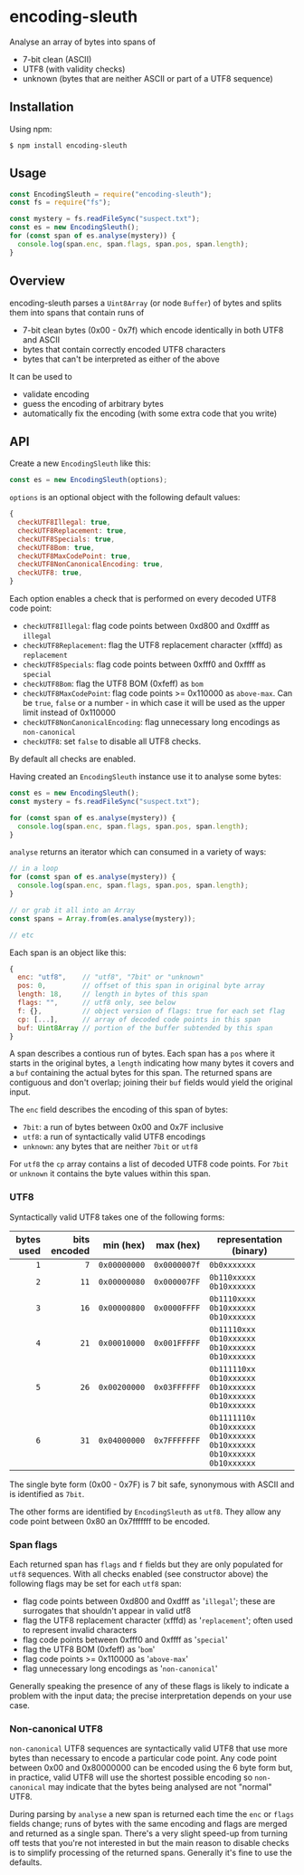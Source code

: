 # encoding-sleuth

Analyse an array of bytes into spans of

* 7-bit clean (ASCII)
* UTF8 (with validity checks)
* unknown (bytes that are neither ASCII or part of a UTF8 sequence)

## Installation

Using npm:
```shell
$ npm install encoding-sleuth
```

## Usage

```javascript
const EncodingSleuth = require("encoding-sleuth");
const fs = require("fs");

const mystery = fs.readFileSync("suspect.txt");
const es = new EncodingSleuth();
for (const span of es.analyse(mystery)) {
  console.log(span.enc, span.flags, span.pos, span.length);
}
```

## Overview

encoding-sleuth parses a `Uint8Array` (or node `Buffer`) of bytes and splits them into spans that contain runs of

* 7-bit clean bytes (0x00 - 0x7f) which encode identically in both UTF8 and ASCII
* bytes that contain correctly encoded UTF8 characters
* bytes that can't be interpreted as either of the above

It can be used to

* validate encoding
* guess the encoding of arbitrary bytes
* automatically fix the encoding (with some extra code that you write)

## API

Create a new `EncodingSleuth` like this:

```javascript
const es = new EncodingSleuth(options);
```

`options` is an optional object with the following default values:

```javascript
{
  checkUTF8Illegal: true,
  checkUTF8Replacement: true,
  checkUTF8Specials: true,
  checkUTF8Bom: true,
  checkUTF8MaxCodePoint: true,
  checkUTF8NonCanonicalEncoding: true,
  checkUTF8: true,
}
```

Each option enables a check that is performed on every decoded UTF8 code point:

* `checkUTF8Illegal`: flag code points between 0xd800 and 0xdfff as `illegal`
* `checkUTF8Replacement`: flag the UTF8 replacement character (xfffd) as `replacement`
* `checkUTF8Specials`: flag code points between 0xfff0 and 0xffff as `special`
* `checkUTF8Bom`: flag the UTF8 BOM (0xfeff) as `bom`
* `checkUTF8MaxCodePoint`: flag code points >= 0x110000 as `above-max`. Can be `true`, `false` or a number - in which case it will be used as the upper limit instead of 0x110000
* `checkUTF8NonCanonicalEncoding`: flag unnecessary long encodings as `non-canonical`
* `checkUTF8`: set `false` to disable all UTF8 checks.

By default all checks are enabled.

Having created an `EncodingSleuth` instance use it to analyse some bytes:

```javascript
const es = new EncodingSleuth();
const mystery = fs.readFileSync("suspect.txt");

for (const span of es.analyse(mystery)) {
  console.log(span.enc, span.flags, span.pos, span.length);
}
```

`analyse` returns an iterator which can consumed in a variety of ways:

```javascript
// in a loop
for (const span of es.analyse(mystery)) {
  console.log(span.enc, span.flags, span.pos, span.length);
}

// or grab it all into an Array
const spans = Array.from(es.analyse(mystery));

// etc
```

Each span is an object like this:

```javascript
{
  enc: "utf8",    // "utf8", "7bit" or "unknown"
  pos: 0,         // offset of this span in original byte array
  length: 18,     // length in bytes of this span
  flags: "",      // utf8 only, see below
  f: {},          // object version of flags: true for each set flag
  cp: [...],      // array of decoded code points in this span
  buf: Uint8Array // portion of the buffer subtended by this span
}
```

A span describes a contious run of bytes. Each span has a `pos` where it
starts in the original bytes, a `length` indicating how many bytes it
covers and a `buf` containing the actual bytes for this span. The
returned spans are contiguous and don't overlap; joining their `buf`
fields would yield the original input.

The `enc` field describes the encoding of this span of bytes:

* `7bit`: a run of bytes between 0x00 and 0x7F inclusive
* `utf8`: a run of syntactically valid UTF8 encodings
* `unknown`: any bytes that are neither `7bit` or `utf8`

For `utf8` the `cp` array contains a list of decoded UTF8 code points.
For `7bit` or `unknown` it contains the byte values within this span.

### UTF8

Syntactically valid UTF8 takes one of the following forms:

| bytes used | bits encoded | min (hex)    | max (hex)    | representation (binary)                                                       |
|-----------:|-------------:|-------------:|-------------:|-------------------------------------------------------------------------------|
| `1`        |  `7`         | `0x00000000` | `0x0000007f` | `0b0xxxxxxx`                                                                  |
| `2`        | `11`         | `0x00000080` | `0x000007FF` | `0b110xxxxx` `0b10xxxxxx`                                                     |
| `3`        | `16`         | `0x00000800` | `0x0000FFFF` | `0b1110xxxx` `0b10xxxxxx` `0b10xxxxxx`                                        |
| `4`        | `21`         | `0x00010000` | `0x001FFFFF` | `0b11110xxx` `0b10xxxxxx` `0b10xxxxxx` `0b10xxxxxx`                           |
| `5`        | `26`         | `0x00200000` | `0x03FFFFFF` | `0b111110xx` `0b10xxxxxx` `0b10xxxxxx` `0b10xxxxxx` `0b10xxxxxx`              |
| `6`        | `31`         | `0x04000000` | `0x7FFFFFFF` | `0b1111110x` `0b10xxxxxx` `0b10xxxxxx` `0b10xxxxxx` `0b10xxxxxx` `0b10xxxxxx` |

The single byte form (0x00 - 0x7F) is 7 bit safe, synonymous with ASCII
and is identified as `7bit`.

The other forms are identified by `EncodingSleuth` as `utf8`. They allow
any code point between 0x80 an 0x7fffffff to be encoded.

### Span flags

Each returned span has `flags` and `f` fields but they are only
populated for `utf8` sequences. With all checks enabled (see constructor
above) the following flags may be set for each `utf8` span:

* flag code points between 0xd800 and 0xdfff as '`illegal`'; these are
  surrogates that shouldn't appear in valid utf8
* flag the UTF8 replacement character (xfffd) as '`replacement`'; often
  used to represent invalid characters
* flag code points between 0xfff0 and 0xffff as '`special`'
* flag the UTF8 BOM (0xfeff) as '`bom`'
* flag code points >= 0x110000 as '`above-max`'
* flag unnecessary long encodings as '`non-canonical`'

Generally speaking the presence of any of these flags is likely to
indicate a problem with the input data; the precise interpretation
depends on your use case.

### Non-canonical UTF8

`non-canonical` UTF8 sequences are syntactically valid UTF8 that use
more bytes than necessary to encode a particular code point. Any code
point between 0x00 and 0x80000000 can be encoded using the 6 byte form
but, in practice, valid UTF8 will use the shortest possible encoding so
`non-canonical` may indicate that the bytes being analysed are not
"normal" UTF8.

During parsing by `analyse` a new span is returned each time the `enc`
or `flags` fields change; runs of bytes with the same encoding and flags
are merged and returned as a single span. There's a very slight speed-up
from turning off tests that you're not interested in but the main reason
to disable checks is to simplify processing of the returned spans.
Generally it's fine to use the defaults.

